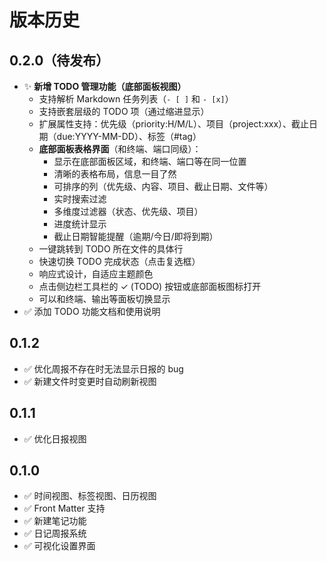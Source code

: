 # 版本历史

## 0.2.0（待发布）

- ✨ **新增 TODO 管理功能（底部面板视图）**
  - 支持解析 Markdown 任务列表（`- [ ]` 和 `- [x]`）
  - 支持嵌套层级的 TODO 项（通过缩进显示）
  - 扩展属性支持：优先级（priority:H/M/L）、项目（project:xxx）、截止日期（due:YYYY-MM-DD）、标签（#tag）
  - **底部面板表格界面**（和终端、端口同级）：
    - 显示在底部面板区域，和终端、端口等在同一位置
    - 清晰的表格布局，信息一目了然
    - 可排序的列（优先级、内容、项目、截止日期、文件等）
    - 实时搜索过滤
    - 多维度过滤器（状态、优先级、项目）
    - 进度统计显示
    - 截止日期智能提醒（逾期/今日/即将到期）
  - 一键跳转到 TODO 所在文件的具体行
  - 快速切换 TODO 完成状态（点击复选框）
  - 响应式设计，自适应主题颜色
  - 点击侧边栏工具栏的 ✓ (TODO) 按钮或底部面板图标打开
  - 可以和终端、输出等面板切换显示
- ✅ 添加 TODO 功能文档和使用说明

## 0.1.2

- ✅ 优化周报不存在时无法显示日报的 bug
- ✅ 新建文件时变更时自动刷新视图

## 0.1.1

- ✅ 优化日报视图

## 0.1.0

- ✅ 时间视图、标签视图、日历视图
- ✅ Front Matter 支持
- ✅ 新建笔记功能
- ✅ 日记周报系统
- ✅ 可视化设置界面